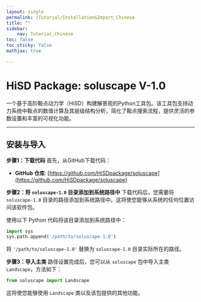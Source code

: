 ```yaml
---
layout: single
permalink: /Tutorial/Installation&Import_Chinese
title: ""
sidebar:
    nav: Tutorial_Chinese
toc: false
toc_sticky: false
mathjax: true

---
```

# HiSD Package: soluscape V-1.0
<!--
*        Version:  1.0.0
*        Created:  2024-12-25
*        Last Modified:  2025-03-13
*
*         Author:  Yuyang LIU <liuyuyang@stu.pku.edu.cn>
*      Copyright:  Copyright (c) 2024-2025, Lei ZHANG, Yuyang LIU. All rights reserved.
-->
      
一个基于高阶鞍点动力学（HiSD）构建解景观的Python工具包。该工具包支持动力系统中鞍点的数值计算及其层级结构分析，简化了鞍点搜索流程，提供灵活的参数设置和丰富的可视化功能。

---    

## 安装与导入

**步骤1：下载代码**
首先，从GitHub下载代码：
- **GitHub 仓库**: [https://github.com/HiSDpackage/soluscape](https://github.com/HiSDpackage/soluscape)

**步骤2：将 `soluscape-1.0` 目录添加到系统路径中**
下载代码后，您需要将 `soluscape-1.0` 目录的路径添加到系统路径中。这将使您能够从系统的任何位置访问该软件包。

使用以下 Python 代码将该目录添加到系统路径中：

```python
import sys
sys.path.append('/path/to/soluscape-1.0')
```

将 `'/path/to/soluscape-1.0'` 替换为 `soluscape-1.0` 目录实际所在的路径。

**步骤3：导入主类**
路径设置完成后，您可以从 `soluscape` 包中导入主类 `Landscape`，方法如下：

```python
from soluscape import Landscape
```

这将使您能够使用 `Landscape` 类以及该包提供的其他功能。
